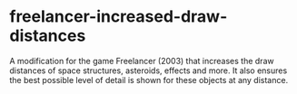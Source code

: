 # freelancer-increased-draw-distances
A modification for the game Freelancer (2003) that increases the draw distances of space structures, asteroids, effects and more. It also ensures the best possible level of detail is shown for these objects at any distance.
